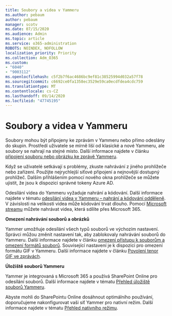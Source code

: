 ```yaml
---
title: Soubory a videa v Yammeru
ms.author: pebaum
author: pebaum
manager: scotv
ms.date: 07/15/2020
ms.audience: Admin
ms.topic: article
ms.service: o365-administration
ROBOTS: NOINDEX, NOFOLLOW
localization_priority: Priority
ms.collection: Adm_O365
ms.custom:
- "6040"
- "9003112"
ms.openlocfilehash: c5f2b7f6ac4686bc9ef81c38525994d032a57f78
ms.sourcegitcommit: c6692ce0fa1358ec3529e59ca0ecdfdea4cdc759
ms.translationtype: MT
ms.contentlocale: cs-CZ
ms.lasthandoff: 09/14/2020
ms.locfileid: "47745195"
---
```

# <a name="files-and-videos-in-yammer"></a>Soubory a videa v Yammeru

Soubory mohou být připojeny ke zprávám v Yammeru nebo přímo odeslány do skupin. Prostředí uživatele se mírně liší od klasické a nové Yammeru, ale soubory se nahrají na stejné místo. Další informace najdete v článku [připojení souboru nebo obrázku ke zprávě Yammeru](https://support.microsoft.com/office/attach-a-file-or-image-to-a-yammer-message-f576d4d1-ad66-4ce4-9c43-46cf75978dbf).  

Když se uživatelé setkávají s problémy, zkuste nahrávání z jiného prohlížeče nebo zařízení. Použijte nejrychlejší síťové připojení a nejnovější dostupný prohlížeč. Dalším přihlášením pomocí nového okna prohlížeče se můžete ujistit, že jsou k dispozici správné tokeny Azure AD.

Odesílání videa do Yammeru vyžaduje nahrání a kódování. Další informace najdete v tématu [odesílání videa v Yammeru – nahrání a kódování odděleně](https://support.microsoft.com/office/video-posts-in-yammer-upload-and-encode-separately-5b3a348e-3a0a-4c4b-95b1-eabdf245ba25). V závislosti na velikosti videa může kódování trvat dlouho. Pomocí [Microsoft streamu](https://docs.microsoft.com/stream/overview) můžete nahrávat videa, která sdílíte přes Microsoft 365.

**Omezení nahrávání souborů a obrázků**

Yammer umožňuje odesílání všech typů souborů ve výchozím nastavení. Správci můžou změnit nastavení tak, aby zablokovaly nahrávání souborů do Yammeru. Další informace najdete v článku [omezení přístupu k souborům a omezení formátů souborů](https://docs.microsoft.com/yammer/configure-your-yammer-network/configure-yammer#restrict-who-can-upload-files-and-limit-file-formats). Související nastavení je k dispozici pro omezení formátu GIF v Yammeru. Další informace najdete v článku [Povolení tenor GIF ve zprávách](https://docs.microsoft.com/yammer/configure-your-yammer-network/configure-yammer#allow-tenor-gifs-in-messages).

**Úložiště souborů Yammeru**

Yammer je integrovaná s Microsoft 365 a používá SharePoint Online pro odesílání souborů. Další informace najdete v tématu [Přehled úložiště souborů Yammeru](https://docs.microsoft.com/yammer/get-started-with-yammer/file-storage). 

Abyste mohli do SharePointu Online dosáhnout optimálního používání, doporučujeme nakonfigurovat vaši síť Yammer pro nativní režim. Další informace najdete v tématu [Přehled nativního režimu](https://docs.microsoft.com/yammer/configure-your-yammer-network/overview-native-mode). 
